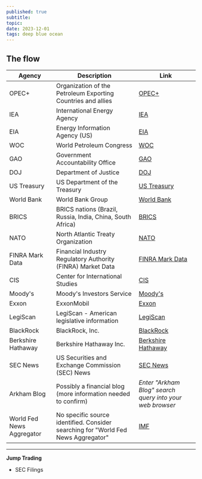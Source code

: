 ```yaml
---
published: true
subtitle: 
topic: 
date: 2023-12-01
tags: deep blue ocean
---
```


## The flow

| Agency             | Description                                                     | Link                                                                 |
|--------------------|-----------------------------------------------------------------|----------------------------------------------------------------------|
| OPEC+              | Organization of the Petroleum Exporting Countries and allies    | [OPEC+](https://www.opec.org/opec_web/en/)                           |
| IEA                | International Energy Agency                                     | [IEA](https://www.iea.org/)                                          |
| EIA                | Energy Information Agency (US)                                  | [EIA](https://www.eia.gov/)                                          |
| WOC                | World Petroleum Congress                                        | [WOC](https://www.wpcenergy.org/)                                    |
| GAO                | Government Accountability Office                                | [GAO](https://www.gao.gov/)                                          |
| DOJ                | Department of Justice                                           | [DOJ](https://www.justice.gov/)                                      |
| US Treasury        | US Department of the Treasury                                   | [US Treasury](https://home.treasury.gov/)                            |
| World Bank         | World Bank Group                                                | [World Bank](https://www.worldbank.org/en/home)                      |
| BRICS              | BRICS nations (Brazil, Russia, India, China, South Africa)      | [BRICS](https://en.wikipedia.org/wiki/BRICS)                         |
| NATO               | North Atlantic Treaty Organization                              | [NATO](https://nato.int/)                                            |
| FINRA Mark Data    | Financial Industry Regulatory Authority (FINRA) Market Data     | [FINRA Mark Data](https://finra-markets.morningstar.com/MarketData/Default.jsp?sdkVersion=2.62.9) |
| CIS                | Center for International Studies                                | [CIS](https://www.csis.org/)                                         |
| Moody's            | Moody's Investors Service                                       | [Moody's](https://www.moodys.com/)                                   |
| Exxon              | ExxonMobil                                                      | [Exxon](https://corporate.exxonmobil.com/)                           |
| LegiScan           | LegiScan - American legislative information                     | [LegiScan](https://legiscan.com/)                                    |
| BlackRock          | BlackRock, Inc.                                                 | [BlackRock](https://www.blackrock.com/us/individual)                 |
| Berkshire Hathaway | Berkshire Hathaway Inc.                                         | [Berkshire Hathaway](https://www.berkshirehathaway.com/)             |
| SEC News           | US Securities and Exchange Commission (SEC) News                | [SEC News](https://www.sec.gov/news/pressreleases)                   |
| Arkham Blog        | Possibly a financial blog (more information needed to confirm)  | *Enter "Arkham Blog" search query into your web browser*             |
| World Fed News Aggregator | No specific source identified. Consider searching for "World Fed News Aggregator" | [IMF](https://www.imf.org/en/Home) |

***

**Jump Trading**
- SEC Filings
